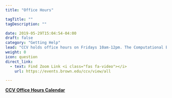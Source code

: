 ```yaml
---
title: "Office Hours"

tagTitle: ""
tagDescription: ""

date: 2019-05-29T15:04:54-04:00
draft: false
category: "Getting Help"
lead: "CCV holds office hours on Fridays 10am-12pm. The Computational Biology Core holds office hours on Wednesdays 1:30pm-3:30pm. During this time, both groups are holding office hours via Zoom. Click below to check CCV's Calendar for the Zoom link."
weight: 0
icon: question
direct_link:
  - text: Find Zoom Link <i class="fas fa-video"></i>
    url: https://events.brown.edu/ccv/view/all

---
```


**[CCV Office Hours Calendar](https://events.brown.edu/ccv/view/all)**